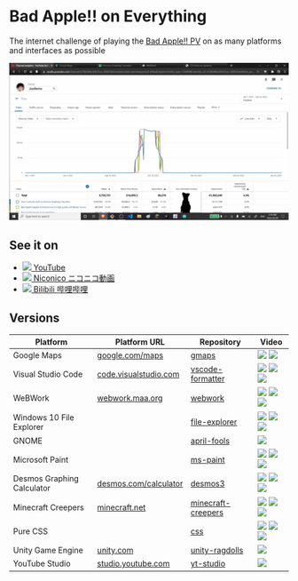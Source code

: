 # Bad Apple!! on Everything

The internet challenge of playing the [Bad Apple!! PV](https://www.youtube.com/watch?v=FtutLA63Cp8) on as many platforms and interfaces as possible

![](screenshot.png)

## See it on
 * [<img src='https://www.youtube.com/s/desktop/7449ebf7/img/favicon_32x32.png' width='16px'/> YouTube](https://www.youtube.com/playlist?list=PLsTVaNk5lQHmRy51gyAsVN16DHpv0gcfE)
 * [<img src='https://nicovideo.cdn.nimg.jp/web/images/favicon/favicon.ico' width='16px'/> Niconico ニコニコ動画](https://www.nicovideo.jp/series/209269)
 * [<img src='https://www.bilibili.com/favicon.ico?v=1' width='16px'/> Bilibili 哔哩哔哩](https://space.bilibili.com/1349584103/channel/detail?cid=191162)
 
 ## Versions
 | Platform | Platform URL | Repository | Video |
 | --- | --- | --- | --- |
 | Google Maps | [google.com/maps](https://www.google.com/maps) | [gmaps](gmaps) | [<img src='https://www.youtube.com/s/desktop/7449ebf7/img/favicon_32x32.png' width='16px'/>](https://youtu.be/r-axdVfM0c0) [<img src='https://nicovideo.cdn.nimg.jp/web/images/favicon/favicon.ico' width='16px'/>](https://www.nicovideo.jp/watch/sm38458006) |
 | Visual Studio Code | [code.visualstudio.com](https://code.visualstudio.com/) | [vscode-formatter](vscode-formatter) | [<img src='https://www.youtube.com/s/desktop/7449ebf7/img/favicon_32x32.png' width='16px'/>](https://youtu.be/cmpg-qiPYa8) [<img src='https://nicovideo.cdn.nimg.jp/web/images/favicon/favicon.ico' width='16px'/>](https://www.nicovideo.jp/watch/sm38458038) [<img src='https://www.bilibili.com/favicon.ico?v=1' width='16px'/>](https://www.bilibili.com/video/BV1eK4y1T7EP) |
 | WeBWork | [webwork.maa.org](https://webwork.maa.org/) | [webwork](webwork) | [<img src='https://www.youtube.com/s/desktop/7449ebf7/img/favicon_32x32.png' width='16px'/>](https://youtu.be/pctF1w4utug) [<img src='https://nicovideo.cdn.nimg.jp/web/images/favicon/favicon.ico' width='16px'/>](https://www.nicovideo.jp/watch/sm38493759) [<img src='https://www.bilibili.com/favicon.ico?v=1' width='16px'/>](https://www.bilibili.com/video/BV1sN411X7gV) |
 | Windows 10 File Explorer | | [file-explorer](file-explorer) | [<img src='https://www.youtube.com/s/desktop/7449ebf7/img/favicon_32x32.png' width='16px'/>](https://youtu.be/7WHA_Gi4nPA) [<img src='https://nicovideo.cdn.nimg.jp/web/images/favicon/favicon.ico' width='16px'/>](https://www.nicovideo.jp/watch/sm39003348) [<img src='https://www.bilibili.com/favicon.ico?v=1' width='16px'/>](https://www.bilibili.com/video/BV16X4y1w7SN) |
 | GNOME | | [april-fools](april-fools) | [<img src='https://www.youtube.com/s/desktop/7449ebf7/img/favicon_32x32.png' width='16px'/>](https://youtu.be/zlLQg7p_BTs) |
 | Microsoft Paint | | [ms-paint](ms-paint) | [<img src='https://www.youtube.com/s/desktop/7449ebf7/img/favicon_32x32.png' width='16px'/>](https://youtu.be/itbBubDqm70) [<img src='https://nicovideo.cdn.nimg.jp/web/images/favicon/favicon.ico' width='16px'/>](https://www.nicovideo.jp/watch/sm39003366) [<img src='https://www.bilibili.com/favicon.ico?v=1' width='16px'/>](https://www.bilibili.com/video/BV1zf4y1L7pQ) |
 | Desmos Graphing Calculator | [desmos.com/calculator](https://www.desmos.com/calculator) | [desmos3](desmos3) | [<img src='https://www.youtube.com/s/desktop/7449ebf7/img/favicon_32x32.png' width='16px'/>](https://youtu.be/MVrNn5TuMkY) [<img src='https://nicovideo.cdn.nimg.jp/web/images/favicon/favicon.ico' width='16px'/>](https://www.nicovideo.jp/watch/sm39003389) [<img src='https://www.bilibili.com/favicon.ico?v=1' width='16px'/>](https://www.bilibili.com/video/BV1fw411R7cd) |
 | Minecraft Creepers | [minecraft.net](https://www.minecraft.net/) | [minecraft-creepers](minecraft-creepers) | [<img src='https://www.youtube.com/s/desktop/7449ebf7/img/favicon_32x32.png' width='16px'/>](https://youtu.be/jC7Y-H60_V0) [<img src='https://nicovideo.cdn.nimg.jp/web/images/favicon/favicon.ico' width='16px'/>](https://www.nicovideo.jp/watch/sm39003395) [<img src='https://www.bilibili.com/favicon.ico?v=1' width='16px'/>](https://www.bilibili.com/video/BV1S44y1q7N8) |
 | Pure CSS | | [css](css) | [<img src='https://www.youtube.com/s/desktop/7449ebf7/img/favicon_32x32.png' width='16px'/>](https://youtu.be/MQbjW2VfaHs) [<img src='https://nicovideo.cdn.nimg.jp/web/images/favicon/favicon.ico' width='16px'/>](https://www.nicovideo.jp/watch/sm39007729) [<img src='https://www.bilibili.com/favicon.ico?v=1' width='16px'/>](https://www.bilibili.com/video/BV1Zg411u7xk) |
 | Unity Game Engine | [unity.com](https://unity.com/) | [unity-ragdolls](unity-ragdolls) | [<img src='https://www.youtube.com/s/desktop/7449ebf7/img/favicon_32x32.png' width='16px'/>](https://youtu.be/kjsbMFfEl8w?t=490) |
 | YouTube Studio | [studio.youtube.com](https://studio.youtube.com/) | [yt-studio](yt-studio) | [<img src='https://www.youtube.com/s/desktop/7449ebf7/img/favicon_32x32.png' width='16px'/>]() |
